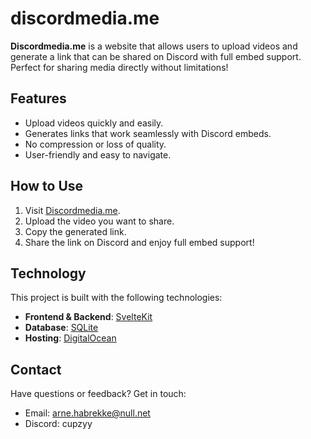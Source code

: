 # discordmedia.me

**Discordmedia.me** is a website that allows users to upload videos and generate a link that can be shared on Discord with full embed support. Perfect for sharing media directly without limitations!

## Features
- Upload videos quickly and easily.
- Generates links that work seamlessly with Discord embeds.
- No compression or loss of quality.
- User-friendly and easy to navigate.

## How to Use
1. Visit [Discordmedia.me](https://discordmedia.me).
2. Upload the video you want to share.
3. Copy the generated link.
4. Share the link on Discord and enjoy full embed support!

## Technology
This project is built with the following technologies:
- **Frontend & Backend**: [SvelteKit](https://kit.svelte.dev/)
- **Database**: [SQLite](https://sqlite.org/)
- **Hosting**: [DigitalOcean](https:///digitalocean.com/)

## Contact
Have questions or feedback? Get in touch:
- Email: [arne.habrekke@null.net](mailto:arne.habrekke@null.net)
- Discord: cupzyy
